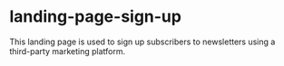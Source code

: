 # landing-page-sign-up

This landing page is used to sign up subscribers to newsletters using a third-party marketing platform.
